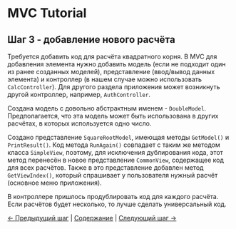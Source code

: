 MVC Tutorial
============

## Шаг 3 - добавление нового расчёта ##

Требуется добавить код для расчёта квадратного корня. В MVC для добавления элемента нужно добавить модель (если не
подходит один из ранее созданных моделей), представление (ввод/вывод данных элемента) и контроллер (в нашем случае
можно использовать `CalcController`). Для другого раздела приложения может возникнуть другой контроллер, например,
`AuthController`. 

Создана модель с довольно абстрактным именем - `DoubleModel`. Предполагается, что эта модель может быть использована
в других расчётах, в которых используется одно число.

Создано представление `SquareRootModel`, имеющая методы `GetModel()` и `PrintResult()`. Код метода `RunAgain()` 
совпадает с таким же методом класса `SimpleView`, поэтому, для исключения дублирования кода, этот метод перенесён в
новое представление `CommonView`, содержащее код для всех расчётов. Также в это представление добавлен метод 
`GetViewIndex()`, который спрашивает у пользователя нужный расчёт (основное меню приложения).

В контроллере пришлось продублировать код для каждого расчёта. Если расчётов будет несколько, то лучше сделать 
универсальный код.

[← Предыдущий шаг](2-step.md) | [Содержание](index.md) | [Следующий шаг →](4-step.md)
